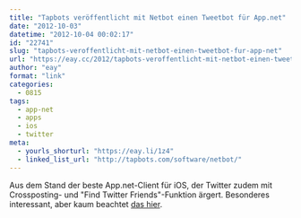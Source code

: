 ```yaml
---
title: "Tapbots veröffentlicht mit Netbot einen Tweetbot für App.net"
date: "2012-10-03"
datetime: "2012-10-04 00:02:17"
id: "22741"
slug: "tapbots-veroffentlicht-mit-netbot-einen-tweetbot-fur-app-net"
url: "https://eay.cc/2012/tapbots-veroffentlicht-mit-netbot-einen-tweetbot-fur-app-net/"
author: "eay"
format: "link"
categories:
  - 0815
tags:
  - app-net
  - apps
  - ios
  - twitter
meta:
  - yourls_shorturl: "https://eay.li/1z4"
  - linked_list_url: "http://tapbots.com/software/netbot/"
---
```


Aus dem Stand der beste App.net-Client für iOS, der Twitter zudem mit Crossposting- und "Find Twitter Friends"-Funktion ärgert. Besonderes interessant, aber kaum beachtet [das hier](https://alpha.app.net/eay/post/637389).
